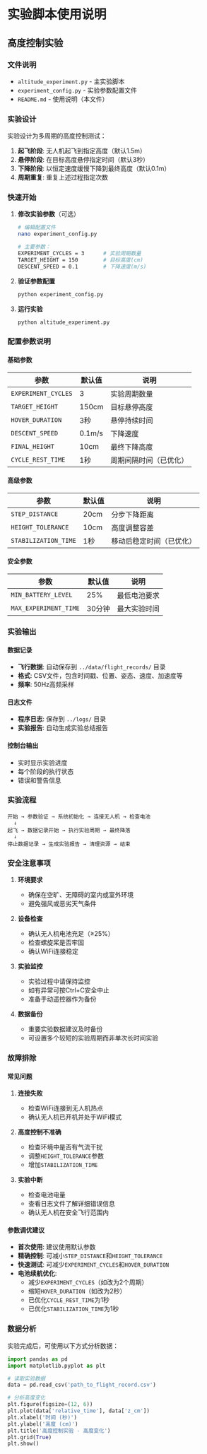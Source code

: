 # 实验脚本使用说明

## 高度控制实验

### 文件说明

- `altitude_experiment.py` - 主实验脚本
- `experiment_config.py` - 实验参数配置文件
- `README.md` - 使用说明（本文件）

### 实验设计

实验设计为多周期的高度控制测试：

1. **起飞阶段**: 无人机起飞到指定高度（默认1.5m）
2. **悬停阶段**: 在目标高度悬停指定时间（默认3秒）
3. **下降阶段**: 以恒定速度缓慢下降到最终高度（默认0.1m）
4. **周期重复**: 重复上述过程指定次数

### 快速开始

1. **修改实验参数**（可选）
   ```bash
   # 编辑配置文件
   nano experiment_config.py
   
   # 主要参数：
   EXPERIMENT_CYCLES = 3      # 实验周期数量
   TARGET_HEIGHT = 150        # 目标高度(cm)
   DESCENT_SPEED = 0.1        # 下降速度(m/s)
   ```

2. **验证参数配置**
   ```bash
   python experiment_config.py
   ```

3. **运行实验**
   ```bash
   python altitude_experiment.py
   ```

### 配置参数说明

#### 基础参数
| 参数 | 默认值 | 说明 |
|------|--------|------|
| `EXPERIMENT_CYCLES` | 3 | 实验周期数量 |
| `TARGET_HEIGHT` | 150cm | 目标悬停高度 |
| `HOVER_DURATION` | 3秒 | 悬停持续时间 |
| `DESCENT_SPEED` | 0.1m/s | 下降速度 |
| `FINAL_HEIGHT` | 10cm | 最终下降高度 |
| `CYCLE_REST_TIME` | 1秒 | 周期间隔时间（已优化） |

#### 高级参数
| 参数 | 默认值 | 说明 |
|------|--------|------|
| `STEP_DISTANCE` | 20cm | 分步下降距离 |
| `HEIGHT_TOLERANCE` | 10cm | 高度调整容差 |
| `STABILIZATION_TIME` | 1秒 | 移动后稳定时间（已优化） |

#### 安全参数
| 参数 | 默认值 | 说明 |
|------|--------|------|
| `MIN_BATTERY_LEVEL` | 25% | 最低电池要求 |
| `MAX_EXPERIMENT_TIME` | 30分钟 | 最大实验时间 |

### 实验输出

#### 数据记录
- **飞行数据**: 自动保存到 `../data/flight_records/` 目录
- **格式**: CSV文件，包含时间戳、位置、姿态、速度、加速度等
- **频率**: 50Hz高频采样

#### 日志文件  
- **程序日志**: 保存到 `../logs/` 目录
- **实验报告**: 自动生成实验总结报告

#### 控制台输出
- 实时显示实验进度
- 每个阶段的执行状态
- 错误和警告信息

### 实验流程

```
开始 → 参数验证 → 系统初始化 → 连接无人机 → 检查电池
  ↓
起飞 → 数据记录开始 → 执行实验周期 → 最终降落
  ↓
停止数据记录 → 生成实验报告 → 清理资源 → 结束
```

### 安全注意事项

1. **环境要求**
   - 确保在空旷、无障碍的室内或室外环境
   - 避免强风或恶劣天气条件

2. **设备检查**
   - 确认无人机电池充足（≥25%）
   - 检查螺旋桨是否牢固
   - 确认WiFi连接稳定

3. **实验监控**
   - 实验过程中请保持监控
   - 如有异常可按Ctrl+C安全中止
   - 准备手动遥控器作为备份

4. **数据备份**
   - 重要实验数据建议及时备份
   - 可设置多个较短的实验周期而非单次长时间实验

### 故障排除

#### 常见问题
1. **连接失败**
   - 检查WiFi连接到无人机热点
   - 确认无人机已开机并处于WiFi模式

2. **高度控制不准确**
   - 检查环境中是否有气流干扰
   - 调整`HEIGHT_TOLERANCE`参数
   - 增加`STABILIZATION_TIME`

3. **实验中断**
   - 检查电池电量
   - 查看日志文件了解详细错误信息
   - 确认无人机在安全飞行范围内

#### 参数调优建议
- **首次使用**: 建议使用默认参数
- **精确控制**: 可减小`STEP_DISTANCE`和`HEIGHT_TOLERANCE`
- **快速测试**: 可减少`EXPERIMENT_CYCLES`和`HOVER_DURATION`
- **电池续航优化**: 
  - 减少`EXPERIMENT_CYCLES`（如改为2个周期）
  - 缩短`HOVER_DURATION`（如改为2秒）
  - 已优化`CYCLE_REST_TIME`为1秒
  - 已优化`STABILIZATION_TIME`为1秒

### 数据分析

实验完成后，可使用以下方式分析数据：

```python
import pandas as pd
import matplotlib.pyplot as plt

# 读取实验数据
data = pd.read_csv('path_to_flight_record.csv')

# 分析高度变化
plt.figure(figsize=(12, 6))
plt.plot(data['relative_time'], data['z_cm'])
plt.xlabel('时间 (秒)')
plt.ylabel('高度 (cm)')
plt.title('高度控制实验 - 高度变化')
plt.grid(True)
plt.show()
```